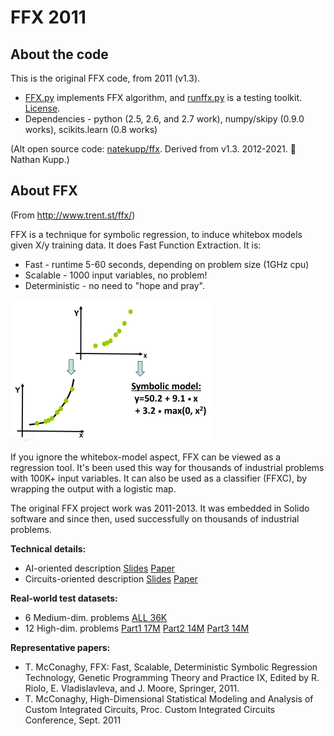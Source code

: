 # FFX 2011 

## About the code

This is the original FFX code, from 2011 (v1.3). 

- [FFX.py](FFX.py) implements FFX algorithm, and [runffx.py](runffx.py) is a testing toolkit.  [License](FFX_license.txt).
- Dependencies - python (2.5, 2.6, and 2.7 work), numpy/skipy (0.9.0 works), scikits.learn (0.8 works)

(Alt open source code: [natekupp/ffx](https://github.com/natekupp/ffx). Derived from v1.3. 2012-2021. 🙏 Nathan Kupp.)

## About FFX

(From http://www.trent.st/ffx/)

FFX is a technique for symbolic regression, to induce whitebox models given X/y training data. It does Fast Function Extraction. It is:

- Fast - runtime 5-60 seconds, depending on problem size (1GHz cpu)
- Scalable - 1000 input variables, no problem!
- Deterministic - no need to "hope and pray".

![](SR.png)

If you ignore the whitebox-model aspect, FFX can be viewed as a regression tool. It's been used this way for thousands of industrial problems with 100K+ input variables. It can also be used as a classifier (FFXC), by wrapping the output with a logistic map. 

The original FFX project work was 2011-2013. It was embedded in Solido software and since then,  used successfully on thousands of industrial problems.

**Technical details:**
- AI-oriented description [Slides](http://www.trent.st/content/2011-GPTP-FFX-slides.pdf) [Paper](http://www.trent.st/content/2011-GPTP-FFX-paper.pdf)
- Circuits-oriented description [Slides](http://www.trent.st/content/2011-CICC-FFX-slides.ppt) [Paper](http://www.trent.st/content/2011-CICC-FFX-paper.pdf)

**Real-world test datasets:**
- 6 Medium-dim. problems [ALL 36K](http://www.trent.st/content/med-dimensional_benchmark_datasets.zip)
- 12 High-dim. problems [Part1 17M](http://www.trent.st/content/high-dimensional_benchmark_datasets_part1.tar.gz) [Part2 14M](http://www.trent.st/content/high-dimensional_benchmark_datasets_part2.tar.gz) [Part3 14M](http://www.trent.st/content/high-dimensional_benchmark_datasets_part3.tar.gz)

**Representative papers:**

- T. McConaghy, FFX: Fast, Scalable, Deterministic Symbolic Regression Technology, Genetic Programming Theory and Practice IX, Edited by R. Riolo, E. Vladislavleva, and J. Moore, Springer, 2011.
- T. McConaghy, High-Dimensional Statistical Modeling and Analysis of Custom Integrated Circuits, Proc. Custom Integrated Circuits Conference, Sept. 2011
